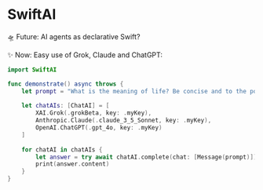 # SwiftAI

🛸 Future: AI agents as declarative Swift?

✨ Now: Easy use of Grok, Claude and ChatGPT:

```swift
import SwiftAI

func demonstrate() async throws {
    let prompt = "What is the meaning of life? Be concise and to the point."
    
    let chatAIs: [ChatAI] = [
        XAI.Grok(.grokBeta, key: .myKey),
        Anthropic.Claude(.claude_3_5_Sonnet, key: .myKey),
        OpenAI.ChatGPT(.gpt_4o, key: .myKey)
    ]
    
    for chatAI in chatAIs {
        let answer = try await chatAI.complete(chat: [Message(prompt)])
        print(answer.content)
    }
}
```
